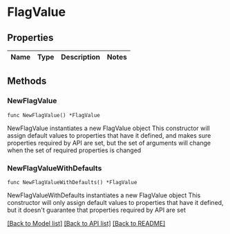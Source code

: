 # FlagValue

## Properties

Name | Type | Description | Notes
------------ | ------------- | ------------- | -------------

## Methods

### NewFlagValue

`func NewFlagValue() *FlagValue`

NewFlagValue instantiates a new FlagValue object
This constructor will assign default values to properties that have it defined,
and makes sure properties required by API are set, but the set of arguments
will change when the set of required properties is changed

### NewFlagValueWithDefaults

`func NewFlagValueWithDefaults() *FlagValue`

NewFlagValueWithDefaults instantiates a new FlagValue object
This constructor will only assign default values to properties that have it defined,
but it doesn't guarantee that properties required by API are set


[[Back to Model list]](../README.md#documentation-for-models) [[Back to API list]](../README.md#documentation-for-api-endpoints) [[Back to README]](../README.md)


